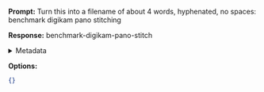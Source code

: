 **Prompt:**
Turn this into a filename of about 4 words, hyphenated, no spaces: benchmark digikam pano stitching

**Response:**
benchmark-digikam-pano-stitch

<details><summary>Metadata</summary>

- Duration: 1706 ms
- Datetime: 2023-08-13T09:18:00.150277
- Model: gpt-3.5-turbo-0613

</details>

**Options:**
```json
{}
```

